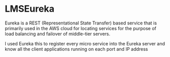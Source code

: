 # LMSEureka

Eureka is a REST (Representational State Transfer) based service that is primarily used in the AWS cloud for locating services for the purpose of load balancing and failover of middle-tier servers.

I used Eureka this to register every micro service into the Eureka server and know all the client applications running on each port and IP address
